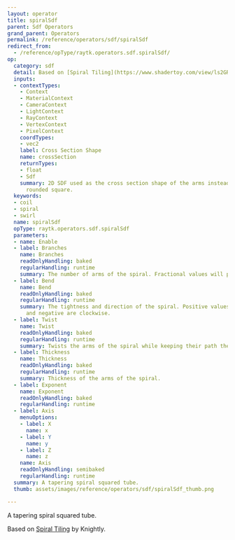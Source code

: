 ```yaml
---
layout: operator
title: spiralSdf
parent: Sdf Operators
grand_parent: Operators
permalink: /reference/operators/sdf/spiralSdf
redirect_from:
  - /reference/opType/raytk.operators.sdf.spiralSdf/
op:
  category: sdf
  detail: Based on [Spiral Tiling](https://www.shadertoy.com/view/ls2GRz) by Knightly.
  inputs:
  - contextTypes:
    - Context
    - MaterialContext
    - CameraContext
    - LightContext
    - RayContext
    - VertexContext
    - PixelContext
    coordTypes:
    - vec2
    label: Cross Section Shape
    name: crossSection
    returnTypes:
    - float
    - Sdf
    summary: 2D SDF used as the cross section shape of the arms instead of the default
      rounded square.
  keywords:
  - coil
  - spiral
  - swirl
  name: spiralSdf
  opType: raytk.operators.sdf.spiralSdf
  parameters:
  - name: Enable
  - label: Branches
    name: Branches
    readOnlyHandling: baked
    regularHandling: runtime
    summary: The number of arms of the spiral. Fractional values will produce a discontinuity.
  - label: Bend
    name: Bend
    readOnlyHandling: baked
    regularHandling: runtime
    summary: The tightness and direction of the spiral. Positive values are counterclockwise
      and negative are clockwise.
  - label: Twist
    name: Twist
    readOnlyHandling: baked
    regularHandling: runtime
    summary: Twists the arms of the spiral while keeping their path the same.
  - label: Thickness
    name: Thickness
    readOnlyHandling: baked
    regularHandling: runtime
    summary: Thickness of the arms of the spiral.
  - label: Exponent
    name: Exponent
    readOnlyHandling: baked
    regularHandling: runtime
  - label: Axis
    menuOptions:
    - label: X
      name: x
    - label: Y
      name: y
    - label: Z
      name: z
    name: Axis
    readOnlyHandling: semibaked
    regularHandling: runtime
  summary: A tapering spiral squared tube.
  thumb: assets/images/reference/operators/sdf/spiralSdf_thumb.png

---
```



A tapering spiral squared tube.

Based on [Spiral Tiling](https://www.shadertoy.com/view/ls2GRz) by Knightly.